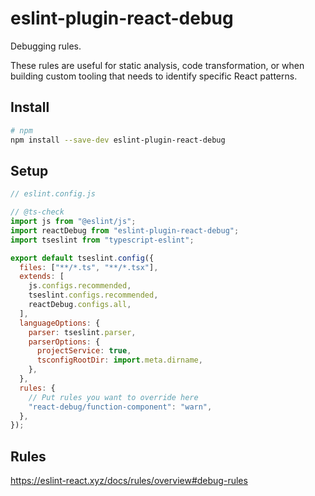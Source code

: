 # eslint-plugin-react-debug

Debugging rules.

These rules are useful for static analysis, code transformation, or when building custom tooling that needs to identify specific React patterns.

## Install

```sh
# npm
npm install --save-dev eslint-plugin-react-debug
```

## Setup

```js
// eslint.config.js

// @ts-check
import js from "@eslint/js";
import reactDebug from "eslint-plugin-react-debug";
import tseslint from "typescript-eslint";

export default tseslint.config({
  files: ["**/*.ts", "**/*.tsx"],
  extends: [
    js.configs.recommended,
    tseslint.configs.recommended,
    reactDebug.configs.all,
  ],
  languageOptions: {
    parser: tseslint.parser,
    parserOptions: {
      projectService: true,
      tsconfigRootDir: import.meta.dirname,
    },
  },
  rules: {
    // Put rules you want to override here
    "react-debug/function-component": "warn",
  },
});
```

## Rules

<https://eslint-react.xyz/docs/rules/overview#debug-rules>
